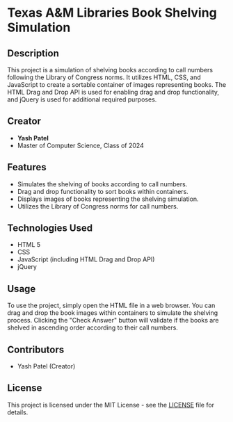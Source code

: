 # Texas A&M Libraries Book Shelving Simulation

## Description

This project is a simulation of shelving books according to call numbers following the Library of Congress norms. It utilizes HTML, CSS, and JavaScript to create a sortable container of images representing books. The HTML Drag and Drop API is used for enabling drag and drop functionality, and jQuery is used for additional required purposes.

## Creator

- **Yash Patel**
- Master of Computer Science, Class of 2024

## Features

- Simulates the shelving of books according to call numbers.
- Drag and drop functionality to sort books within containers.
- Displays images of books representing the shelving simulation.
- Utilizes the Library of Congress norms for call numbers.

## Technologies Used

- HTML 5
- CSS
- JavaScript (including HTML Drag and Drop API)
- jQuery

## Usage

To use the project, simply open the HTML file in a web browser. You can drag and drop the book images within containers to simulate the shelving process. Clicking the "Check Answer" button will validate if the books are shelved in ascending order according to their call numbers.

## Contributors

- Yash Patel (Creator)

## License

This project is licensed under the MIT License - see the [LICENSE](LICENSE) file for details.
